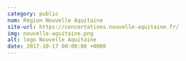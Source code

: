 ```yaml
---
category: public
nom: Région Nouvelle Aquitaine
site-url: https://concertations.nouvelle-aquitaine.fr/
img: nouvelle-aquitaine.png
alt: logo Nouvelle Aquitaine
date: 2017-10-17 00:00:00 +0000
---
```

